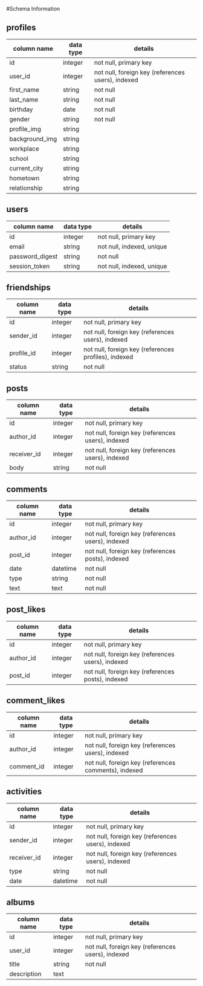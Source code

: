 #Schema Information

## profiles
column name    | data type | details
---------------|-----------|--------------------------------------------------
id             | integer   | not null, primary key
user_id        | integer   | not null, foreign key (references users), indexed
first_name     | string    | not null
last_name      | string    | not null
birthday       | date      | not null
gender         | string    | not null
profile_img    | string    |
background_img | string    |
workplace      | string    |
school         | string    |
current_city   | string    |
hometown       | string    |
relationship   | string    |

## users
column name    | data type | details
---------------|-----------|--------------------------------------------------
id             | integer   | not null, primary key
email          | string    | not null, indexed, unique
password_digest| string    | not null
session_token  | string    | not null, indexed, unique

## friendships
column name    | data type | details
---------------|-----------|--------------------------------------------------
id             | integer   | not null, primary key
sender_id      | integer   | not null, foreign key (references users), indexed
profile_id     | integer   | not null, foreign key (references profiles), indexed
status         | string    | not null

## posts
column name    | data type | details
---------------|-----------|--------------------------------------------------
id             | integer   | not null, primary key
author_id      | integer   | not null, foreign key (references users), indexed
receiver_id    | integer   | not null, foreign key (references users), indexed
body           | string    | not null

## comments
column name    | data type | details
---------------|-----------|--------------------------------------------------
id             | integer   | not null, primary key
author_id      | integer   | not null, foreign key (references users), indexed
post_id        | integer   | not null, foreign key (references posts), indexed
date           | datetime  | not null
type           | string    | not null
text           | text      | not null

## post_likes
column name    | data type | details
---------------|-----------|--------------------------------------------------
id             | integer   | not null, primary key
author_id      | integer   | not null, foreign key (references users), indexed
post_id        | integer   | not null, foreign key (references posts), indexed

## comment_likes
column name    | data type | details
---------------|-----------|--------------------------------------------------
id             | integer   | not null, primary key
author_id      | integer   | not null, foreign key (references users), indexed
comment_id     | integer   | not null, foreign key (references comments), indexed

## activities
column name    | data type | details
---------------|-----------|--------------------------------------------------
id             | integer   | not null, primary key
sender_id      | integer   | not null, foreign key (references users), indexed
receiver_id    | integer   | not null, foreign key (references users), indexed
type           | string    | not null
date           | datetime  | not null

## albums
column name    | data type | details
---------------|-----------|--------------------------------------------------
id             | integer   | not null, primary key
user_id        | integer   | not null, foreign key (references users), indexed
title          | string    | not null
description    | text      |
